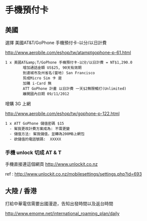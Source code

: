 # 手機預付卡

## 美國

選擇 美國AT&T/GoPhone 手機預付卡-以分/以日計費

<http://www.aerobile.com/eshop/tw/atamptgophone-p-61.html>


```
1 x 美國AT&amp;T/GoPhone 手機預付卡-以分/以日計費 = NT$1,290.0
        增加通話金額 US$25, 90天有效期
        到達城市及州省名(當地) San Francisco
        剪成Micro Sim 卡 是
        加購 i-Card 無
        ATT GoPhone 計畫 以日計費 一天$2無限暢打(Unlimited)
        離開國內日期 09/11/2012
```

增購 3G 上網

<http://www.aerobile.com/eshop/tw/gophone-p-122.html>

```
1 x ATT GoPhone 儲值密碼 $15
  - 幫我更改計費方案成為: 不需更變
  - 儲值方法: 幫我儲值，並轉為200MB上網包
  - 欲儲值的電話號碼:  XXXXX
```

### 手機 unlock 切成 AT & T

手機直接連這個網頁 <http://www.unlockit.co.nz>

ref : <http://www.unlockit.co.nz/mobilesettings/settings.php?id=693>

## 大陸 / 香港

打給中華電信需要出國漫遊，告知出發時間以及返台時間

<http://www.emome.net/international_roaming_plan/daily>